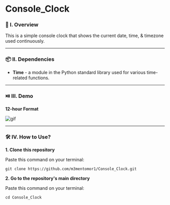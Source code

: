 # Console_Clock

### 🧐 I. Overview
This is a simple console clock that shows the current date, time, & timezone used continuously.

----------------------

### 📦 II. Dependencies
- **Time** - a module in the Python standard library used for various time-related functions.

----------------------

### ⏯️ III. Demo
**12-hour Format**

![gif](https://github.com/m3mentomor1/Console_Clock/assets/95956735/27cc285b-87a2-4533-bd02-b3564ab0f2ce)

----------------------

### 🛠️ IV. How to Use?

**1. Clone this repository**

   Paste this command on your terminal: 
   ```
   git clone https://github.com/m3mentomor1/Console_Clock.git
   ```

**2. Go to the repository's main directory**
   
   Paste this command on your terminal:
   ```
   cd Console_Clock
   ```
